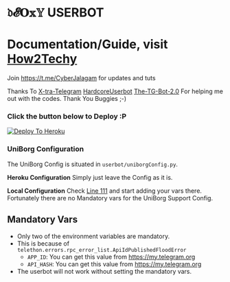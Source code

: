 # 𝔡𝓔𝐎𝕩𝕐 USERBOT
# Documentation/Guide, visit [How2Techy](https://how2techy.com/x-tra-userbot-plugin-guide-part1/)
Join https://t.me/CyberJalagam for updates and tuts

Thanks To [X-tra-Telegram](https://github.com/Dark-Princ3/X-tra-Telegram) [HardcoreUserbot](https://github.com/Hack12R/HardcoreUserbot) [The-TG-Bot-2.0](https://github.com/PriyamKalra/The-TG-Bot-2.0) For helping me out with the codes. Thank You Buggies ;-)
### Click the button below to Deploy :P

[![Deploy To Heroku](https://www.herokucdn.com/deploy/button.svg)](https://heroku.com/deploy)


### UniBorg Configuration

The UniBorg Config is situated in `userbot/uniborgConfig.py`.

**Heroku Configuration**
Simply just leave the Config as it is.

**Local Configuration**
Check [Line 111](https://github.com/Total-Noob-69/X-tra-Telegram/blob/master/userbot/uniborgConfig.py#L111) and start adding your vars there.
Fortunately there are no Mandatory vars for the UniBorg Support Config.

## Mandatory Vars

- Only two of the environment variables are mandatory.
- This is because of `telethon.errors.rpc_error_list.ApiIdPublishedFloodError`
    - `APP_ID`:   You can get this value from https://my.telegram.org
    - `API_HASH`:   You can get this value from https://my.telegram.org
- The userbot will not work without setting the mandatory vars.

